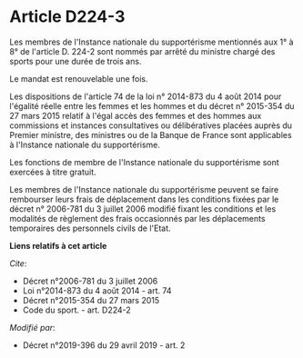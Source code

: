 # Article D224-3

Les membres de l'Instance nationale du supportérisme mentionnés aux 1° à 8° de l'article D. 224-2 sont nommés par arrêté du
ministre chargé des sports pour une durée de trois ans.

Le mandat est renouvelable une fois.

Les dispositions de l'article 74 de la loi n° 2014-873 du 4 août 2014 pour l'égalité réelle entre les femmes et les hommes et
du décret n° 2015-354 du 27 mars 2015 relatif à l'égal accès des femmes et des hommes aux commissions et instances
consultatives ou délibératives placées auprès du Premier ministre, des ministres ou de la Banque de France sont applicables à
l'Instance nationale du supportérisme.

Les fonctions de membre de l'Instance nationale du supportérisme sont exercées à titre gratuit.

Les membres de l'Instance nationale du supportérisme peuvent se faire rembourser leurs frais de déplacement dans les
conditions fixées par le décret n° 2006-781 du 3 juillet 2006 modifié fixant les conditions et les modalités de règlement des
frais occasionnés par les déplacements temporaires des personnels civils de l'Etat.

**Liens relatifs à cet article**

_Cite_:

  - Décret n°2006-781 du 3 juillet 2006
  - Loi n°2014-873 du 4 août 2014 - art. 74
  - Décret n°2015-354 du 27 mars 2015
  - Code du sport. - art. D224-2

_Modifié par_:

  - Décret n°2019-396 du 29 avril 2019 - art. 2
